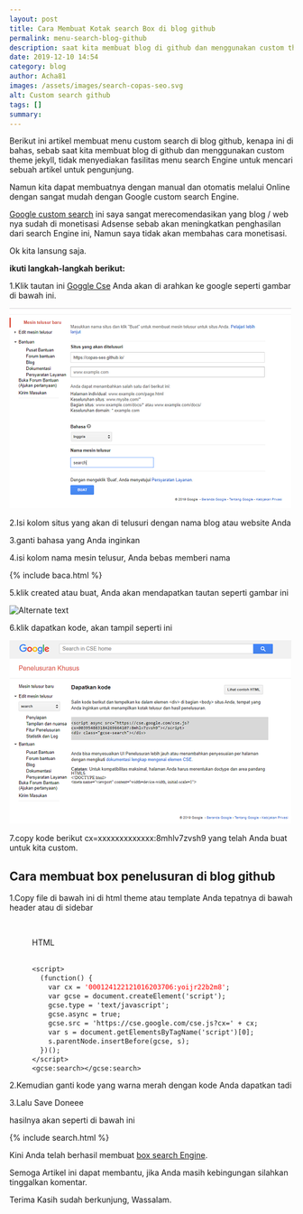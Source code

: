 ```yaml
---
layout: post
title: Cara Membuat Kotak search Box di blog github
permalink: menu-search-blog-github
description: saat kita membuat blog di github dan menggunakan custom theme jekyll, tidak menyediakan fasilitas menu search Engine untuk mencari sebuah artikel untuk pengunjung...
date: 2019-12-10 14:54
category: blog
author: Acha81
images: /assets/images/search-copas-seo.svg
alt: Custom search github
tags: []
summary: 
---
```

Berikut ini artikel membuat menu custom search di blog github, kenapa ini di bahas, sebab saat kita membuat blog di github dan menggunakan custom theme jekyll, tidak menyediakan fasilitas menu search Engine untuk mencari sebuah artikel untuk pengunjung.

Namun kita dapat membuatnya dengan manual dan otomatis melalui Online dengan sangat mudah dengan Google custom search Engine.

[Google custom search](menu-search-blog-github) ini saya sangat merecomendasikan yang blog / web nya sudah di monetisasi Adsense sebab akan meningkatkan penghasilan dari search Engine ini, Namun saya tidak akan membahas cara monetisasi.

Ok kita lansung saja.

**ikuti langkah-langkah berikut:**

1.Klik tautan ini [Goggle Cse](https://cse.google.com) Anda akan di arahkan ke google seperti gambar di bawah ini.

![search Box di blog github](/assets/images/search-copas-seo.png)

2.Isi kolom situs yang akan di telusuri dengan nama blog atau website Anda

3.ganti bahasa yang Anda inginkan

4.isi kolom nama mesin telusur, Anda bebas memberi nama

{% include baca.html %}

5.klik created atau buat, Anda akan mendapatkan tautan seperti gambar ini

![Alternate text](/assets/assets/images/custom-search-copas-seo.png)

6.klik dapatkan kode, akan tampil seperti ini

![Alternate text](/assets/images/copas-seo-custom-search.png)

7.copy kode berikut cx=xxxxxxxxxxxxx:8mhlv7zvsh9 yang telah Anda buat untuk kita custom.

## Cara membuat box penelusuran di blog github

1.Copy file di bawah ini di html theme atau template Anda tepatnya di bawah header atau di sidebar

<br>
<figure class="highlight">
    <span class="code-pil">
        <i aria-hidden="true" class="fa fa-code font-weight-bold"></i>HTML</span>
    <pre><code class="language-html" data-lang="html">
<span class="nt">&lt;script&gt;</span>
  <span class="p">(</span><span class="kd">function</span><span class="p">()</span> <span class="p">{</span>
    <span class="kd">var</span> <span class="nx">cx</span> <span class="o">=</span> <span class="s1" style="
    color: red;
">'000124122121016203706:yoijr22b2m8'</span><span class="p">;</span>
    <span class="kd">var</span> <span class="nx">gcse</span> <span class="o">=</span> <span class="nb">document</span><span class="p">.</span><span class="nx">createElement</span><span class="p">(</span><span class="s1">'script'</span><span class="p">);</span>
    <span class="nx">gcse</span><span class="p">.</span><span class="nx">type</span> <span class="o">=</span> <span class="s1">'text/javascript'</span><span class="p">;</span>
    <span class="nx">gcse</span><span class="p">.</span><span class="k">async</span> <span class="o">=</span> <span class="kc">true</span><span class="p">;</span>
    <span class="nx">gcse</span><span class="p">.</span><span class="nx">src</span> <span class="o">=</span> <span class="s1">'https://cse.google.com/cse.js?cx='</span> <span class="o">+</span> <span class="nx">cx</span><span class="p">;</span>
    <span class="kd">var</span> <span class="nx">s</span> <span class="o">=</span> <span class="nb">document</span><span class="p">.</span><span class="nx">getElementsByTagName</span><span class="p">(</span><span class="s1">'script'</span><span class="p">)[</span><span class="mi">0</span><span class="p">];</span>
    <span class="nx">s</span><span class="p">.</span><span class="nx">parentNode</span><span class="p">.</span><span class="nx">insertBefore</span><span class="p">(</span><span class="nx">gcse</span><span class="p">,</span> <span class="nx">s</span><span class="p">);</span>
  <span class="p">})();</span>
<span class="nt">&lt;/script&gt;</span>
<span class="nt">&lt;gcse:search&gt;&lt;/gcse:search&gt;</span></code></pre>
</figure>

2.Kemudian ganti kode yang warna merah dengan kode Anda dapatkan tadi

3.Lalu Save Doneee

hasilnya akan seperti di bawah ini

{% include search.html %}

Kini Anda telah berhasil membuat [box search Engine](menu-search-blog-github).

Semoga Artikel ini dapat membantu, jika Anda masih kebingungan silahkan tinggalkan komentar.

Terima Kasih sudah berkunjung, Wassalam.

